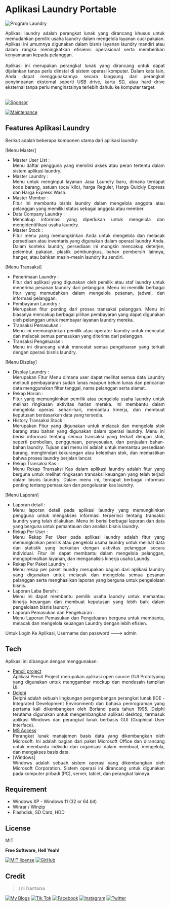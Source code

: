 # Aplikasi Laundry Portable

![Program Laundry](https://github.com/novri3h/Delphi-Laundry/assets/25641359/eb24bb6e-470e-4fd8-a9e7-491a3f014035)

<div align="justify">Aplikasi laundry adalah perangkat lunak yang dirancang khusus untuk memudahkan pemilik usaha laundry dalam mengelola layanan cuci pakaian. Aplikasi ini umumnya digunakan dalam bisnis layanan laundry mandiri atau dalam rangka meningkatkan efisiensi operasional serta memberikan kenyamanan kepada pelanggan.</div>
<br>
<div align="justify">Aplikasi ini merupakan perangkat lunak yang dirancang untuk dapat dijalankan tanpa perlu diinstal di sistem operasi komputer. Dalam kata lain, Anda dapat menggunakannya secara langsung dari perangkat penyimpanan eksternal seperti USB drive, kartu SD, atau hard drive eksternal tanpa perlu menginstalnya terlebih dahulu ke komputer target.</div>
<br>

[![Sponsor](https://img.shields.io/badge/sponsor-30363D?style=for-the-badge&logo=GitHub-Sponsors&logoColor=#white)](https://trakteer.id/nadhif_studio)

[![Maintenance](https://img.shields.io/badge/Maintained%3F-yes-green.svg)](https://github.com/novri3h/Delphi-Laundry/graphs/commit-activity)

## Features Aplikasi Laundry
Berikut adalah beberapa komponen utama dari aplikasi laundry:

[Menu Master]
- Master User List :
  <div align="justify">Menu daftar pengguna yang memiliki akses atau peran tertentu dalam sistem aplikasi laundry.</div>
- Master Laundry :
  <div align="justify">Menu untuk menginput layanan Jasa Laundry baru, dimana terdapat kode barang, satuan (pcs/ kilo), harga Reguler, Harga Quickly Express dan Harga Express Wash.</div>
- Master Member :
  <div align="justify">Fitur ini membantu bisnis laundry dalam mengelola anggota atau pelanggan yang memiliki status sebagai anggota atau member.</div>
- Data Company Laundry :
  <div align="justify">Mencakup informasi yang diperlukan untuk mengelola dan mengidentifikasi usaha laundry.</div>
- Master Stock :
  <div align="justify">Fitur menu yang memungkinkan Anda untuk mengelola dan melacak persediaan atau inventaris yang digunakan dalam operasi laundry Anda. 
  Dalam konteks laundry, persediaan ini mungkin mencakup deterjen, pelembut pakaian, plastik pembungkus, bahan pembersih lainnya, 
  hanger, atau bahkan mesin-mesin laundry itu sendiri.</div>

[Menu Transaksi]
- Penerimaan Laundry :
  <div align="justify">Fitur dari aplikasi yang digunakan oleh pemilik atau staf laundry untuk menerima pesanan laundry dari pelanggan. Menu ini memiliki berbagai 
  fitur yang memudahkan dalam mengelola pesanan, jadwal, dan informasi pelanggan.</div>
- Pembayaran Laundry :
  <div align="justify">Merupakan fitur penting dari proses transaksi pelanggan. Menu ini biasanya mencakup berbagai pilihan pembayaran yang dapat digunakan 
  oleh pelanggan untuk membayar layanan laundry mereka.</div>
- Transaksi Pemasukan :
  <div align="justify">Menu ini memungkinkan pemilik atau operator laundry untuk mencatat dan melacak semua pemasukan yang diterima dari pelanggan.</div>
- Transaksi Pengeluaran :
  <div align="justify">Menu ini dirancang untuk mencatat semua pengeluaran yang terkait dengan operasi bisnis laundry.</div>

[Menu Display]
- Display Laundry :
  <div align="justify">Merupakan Fitur Menu dimana user dapat melihat semua data Laundry meliputi pembayararan sudah lunas maupun belum lunas dan pencarian 
  data menggunakan filter tanggal, nama pelanggan serta alamat.</div>
- Rekap Harian :
  <div align="justify">Fitur yang memungkinkan pemilik atau pengelola usaha laundry untuk melihat ringkasan aktivitas harian mereka. Ini membantu dalam 
  mengelola operasi sehari-hari, memantau kinerja, dan membuat keputusan berdasarkan data yang tersedia.</div>
- History Transaksi Stock :
  <div align="justify">Merupakan Fitur  yang digunakan untuk melacak dan mengelola stok barang atau bahan yang digunakan dalam operasi laundry. Menu ini 
  berisi informasi tentang semua transaksi yang terkait dengan stok, seperti pembelian, penggunaan, penyesuaian, dan penjualan bahan- 
  bahan laundry. Tujuan dari menu ini adalah untuk memantau persediaan barang, menghindari kekurangan atau kelebihan stok, dan 
  memastikan bahwa proses laundry berjalan lancar.</div>
- Rekap Transaksi Kas :
  <div align="justify">Menu Rekap Transaksi Kas dalam aplikasi laundry adalah fitur yang berguna untuk melihat ringkasan transaksi keuangan yang telah 
  terjadi dalam bisnis laundry. Dalam menu ini, terdapat berbagai informasi penting tentang pemasukan dan pengeluaran kas laundry.</div>

[Menu Laporan]
- Laporan detail :
  <div align="justify">Menu laporan detail pada aplikasi laundry yang memungkinkan pengguna untuk mengakses informasi terperinci tentang transaksi laundry 
  yang telah dilakukan. Menu ini berisi berbagai laporan dan data yang berguna untuk pemantauan dan analisis bisnis laundry.</div>
- Rekap Per User :
  <div align="justify">Menu Rekap Per User pada aplikasi laundry adalah fitur yang memungkinkan pemilik atau pengelola usaha laundry untuk melihat data dan 
  statistik yang berkaitan dengan aktivitas pelanggan secara individual. Fitur ini dapat membantu dalam mengelola pelanggan, 
  mengoptimalkan layanan, dan menganalisis kinerja usaha Laundy.</div>
- Rekap Per Paket Laundry :
  <div align="justify">Menu rekap per paket laundry merupakan bagian dari aplikasi laundry yang digunakan untuk melacak dan mengelola semua pesanan pelanggan 
  serta menghasilkan laporan yang berguna untuk pengelolaan bisnis.</div>
- Laporan Laba Bersih :
  <div align="justify">Menu ini dapat membantu pemilik usaha laundry untuk memantau kinerja keuangan dan membuat keputusan yang lebih baik dalam pengelolaan 
  bisnis laundry.</div>
- Laporan Pemasukan dan Pengeluaran :
  <div align="justify">Menu Laporan Pemasukan dan Pengeluaran berguna untuk membantu, melacak dan mengelola keuangan Laundry dengan lebih efisien.</div>

Untuk Login Ke Aplikasi, Username dan password ---> admin

## Tech

Aplikasi ini dibangun dengan menggunakan:

- [Pencil project](https://pencil.evolus.vn)<div align="justify">Aplikasi Pencil Project merupakan aplikasi open source GUI Prototyping yang digunakan 
  untuk menggambar mockup dan mendesain tampilan UI.</div>
- [Delphi](https://www.embarcadero.com/products/delphi)<div align="justify">Delphi adalah sebuah lingkungan pengembangan perangkat lunak (IDE - 
  Integrated Development Environment) dan bahasa pemrograman yang pertama kali dikembangkan oleh Borland pada tahun 1995. Delphi 
  terutama digunakan untuk mengembangkan aplikasi desktop, termasuk aplikasi Windows dan perangkat lunak berbasis GUI (Graphical User 
  Interface).</div>
- [MS Access](https://www.microsoft.com/id-id/microsoft-365/access)<div align="justify">Perangkat lunak manajemen basis data yang dikembangkan oleh 
  Microsoft. Ini adalah bagian dari paket Microsoft Office dan dirancang untuk membantu individu dan organisasi dalam membuat, 
  mengelola, dan mengakses basis data.</div>
- [Windows]<div align="justify">Windows adalah sebuah sistem operasi yang dikembangkan oleh Microsoft Corporation. Sistem operasi ini dirancang untuk 
  digunakan pada komputer pribadi (PC), server, tablet, dan perangkat lainnya.</div>

## Requirement

- Windows XP - Windows 11 (32 or 64 bit)
- Winrar / Winzip
- Flashdisk, SD Card, HDD

## License

MIT

**Free Software, Hell Yeah!**

[//]: # (These are reference links used in the body of this note and get stripped out when the markdown processor does its job. There is no need to format nicely because it shouldn't be seen. Thanks SO - http://stackoverflow.com/questions/4823468/store-comments-in-markdown-syntax)

   [dill]: <https://github.com/joemccann/dillinger>
   [git-repo-url]: <https://github.com/joemccann/dillinger.git>
   [john gruber]: <http://daringfireball.net>
   [df1]: <http://daringfireball.net/projects/markdown/>
   [markdown-it]: <https://github.com/markdown-it/markdown-it>
   [Ace Editor]: <http://ace.ajax.org>
   [node.js]: <http://nodejs.org>
   [Twitter Bootstrap]: <http://twitter.github.com/bootstrap/>
   [jQuery]: <http://jquery.com>
   [@tjholowaychuk]: <http://twitter.com/tjholowaychuk>
   [express]: <http://expressjs.com>
   [AngularJS]: <http://angularjs.org>
   [Gulp]: <http://gulpjs.com>

   [PlDb]: <https://github.com/joemccann/dillinger/tree/master/plugins/dropbox/README.md>
   [PlGh]: <https://github.com/joemccann/dillinger/tree/master/plugins/github/README.md>
   [PlGd]: <https://github.com/joemccann/dillinger/tree/master/plugins/googledrive/README.md>
   [PlOd]: <https://github.com/joemccann/dillinger/tree/master/plugins/onedrive/README.md>
   [PlMe]: <https://github.com/joemccann/dillinger/tree/master/plugins/medium/README.md>
   [PlGa]: <https://github.com/RahulHP/dillinger/blob/master/plugins/googleanalytics/README.md>

   [![MIT license](https://img.shields.io/badge/License-MIT-blue.svg)](https://lbesson.mit-license.org/) [![GitHub](https://badgen.net/badge/icon/github?icon=github&label)](https://github.com)

## Credit
> 𝕋𝕣𝕚 𝕙𝕒𝕣𝕥𝕠𝕟𝕠


[![My Blogs](https://img.shields.io/badge/Blogger-FF5722?style=for-the-badge&logo=blogger&logoColor=white)](https://bit.ly/M-UMKM) [![Tik Tok](https://img.shields.io/badge/TikTok-000000?style=for-the-badge&logo=tiktok&logoColor=white)](https://www.tiktok.com/@nadhif.studio) [![Facebook](https://img.shields.io/badge/Facebook-1877F2?style=for-the-badge&logo=facebook&logoColor=white)](https://www.facebook.com/semut.nunggings/) [![Instagram](https://img.shields.io/badge/Instagram-E4405F?style=for-the-badge&logo=instagram&logoColor=white)](https://www.instagram.com/nadhif.studio/) [![Twitter](https://img.shields.io/badge/Twitter-1DA1F2?style=for-the-badge&logo=twitter&logoColor=white)](https://www.twitter.com/@ThE_dUduLs/)
